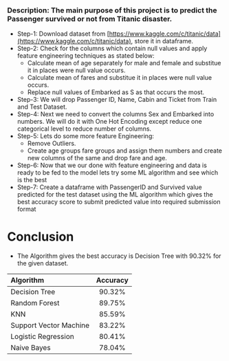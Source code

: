 ### **Description:** The main purpose of this project is to predict the Passenger survived or not from Titanic disaster.


* Step-1: Download dataset from [https://www.kaggle.com/c/titanic/data](https://www.kaggle.com/c/titanic/data), store it in dataframe. 
* Step-2: Check for the columns which contain null values and apply feature engineering techniques as stated below:
     * Calculate mean of age separately for male and female and substitue it in places were null value occurs.
     * Calculate mean of fares and substitue it in places were null value occurs.
     * Replace null values of Embarked as S as that occurs the most.
* Step-3: We will drop Passenger ID, Name, Cabin and Ticket from Train and Test Dataset.
* Step-4: Next we need to convert the columns Sex and Embarked into numbers. We will do it with One Hot Encoding except reduce one categorical level to reduce number of columns.
* Step-5: Lets do some more feature Engineering:
     * Remove Outliers.
     * Create age groups fare groups and assign them numbers and create new columns of the same and drop fare and age.
* Step-6: Now that we our done with feature engineering and data is ready to be fed to the model lets try some ML algorithm and see which is the best
* Step-7: Create a dataframe with PassengerID and Survived value predicted for the test dataset using the ML algorithm which gives the best accuracy score to submit predicted value into required submission format


# Conclusion

* The  Algorithm gives the best accuracy is Decision Tree with 90.32% for the given dataset.

|       Algorithm       | Accuracy |
|:----------------------|:--------:|
|     Decision Tree     |  90.32%  |
|     Random Forest     |  89.75%  |      
|          KNN          |  85.59%  |
|Support Vector Machine |  83.22%  |
|  Logistic Regression  |  80.41%  |      
|      Naive Bayes      |  78.04%  |
